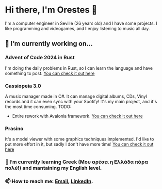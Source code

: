 # Hi there, I'm Orestes 👋
I'm a computer engineer in Seville (26 years old) and I have some projects. I like programming and videogames, and I enjoy listening to music all day.
## 🔭 I’m currently working on...
### Advent of Code 2024 in Rust
I'm doing the daily problems in Rust, so I can learn the language and have something to post.
[You can check it out here](https://github.com/orestescm76/Advent2024Rust)
### Cassiopeia 3.0
A music manager made in C#. It can manage digital albums, CDs, Vinyl records and it can even sync with your Spotify! It's my main project, and it's the most time consuming. 
TODO:
 - Entire rework with Avalonia framework.
[You can check it out here](https://github.com/orestescm76/cassiopeia)

### Prasino
It's a model viewer with some graphics techniques implemented. I'd like to put more effort in it, but sadly I don't have more time!
[You can check it out here](https://github.com/orestescm76/par2122)


### 🌱 I’m currently learning Greek (Μου αρέσει η Ελλάδα πάρα πολύ!) and mantaining my English level.
### 📫 How to reach me: [Email](mailto:orescolmon99@outlook.com), [LinkedIn](https://www.linkedin.com/in/orestes-colomina-monsalve-ba4783228/).
